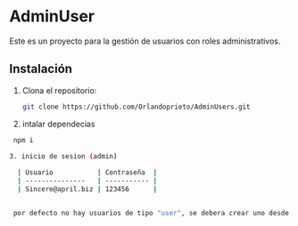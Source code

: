 # AdminUser

Este es un proyecto para la gestión de usuarios con roles administrativos.

## Instalación

1. Clona el repositorio:

   ```bash
   git clone https://github.com/Orlandoprieto/AdminUsers.git

2. intalar dependecias

  ```bash
   npm i

3. inicio de sesion (admin)
    
    | Usuario           | Contraseña  |
    | ---------------   | ----------- |
    | Sincere@april.biz | 123456      |


   por defecto no hay usuarios de tipo "user", se debera crear uno desde una cuenta de administrador